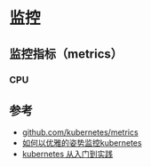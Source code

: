 # 监控

## 监控指标（metrics）

### CPU


## 参考

* [github.com/kubernetes/metrics](https://github.com/kubernetes/metrics)
* [如何以优雅的姿势监控kubernetes](https://www.kancloud.cn/huyipow/prometheus/524330)
* [kubernetes 从入门到实践](https://www.kancloud.cn/huyipow/kubernetes/716441)